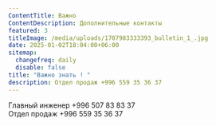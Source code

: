 ```yaml
---
ContentTitle: Важно
ContentDescription: Дополнительные контакты
featured: 3
titleImage: /media/uploads/1707983333393_bulletin_1_.jpg
date: 2025-01-02T18:04:00+06:00
sitemap:
  changefreq: daily
  disable: false
title: "Важно знать ! "
description: Отдел продаж +996 559 35 36 37
---
```

Главный инженер  +996 507 83 83 37\
Отдел продаж +996 559 35 36 37
